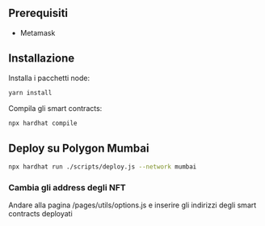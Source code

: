 ## Prerequisiti
- Metamask

## Installazione

Installa i pacchetti node:

```bash
yarn install
```

Compila gli smart contracts:
```bash
npx hardhat compile
```

## Deploy su  Polygon Mumbai

```bash
npx hardhat run ./scripts/deploy.js --network mumbai
```

### Cambia gli address degli NFT
Andare alla pagina /pages/utils/options.js e inserire gli indirizzi degli smart contracts deployati
